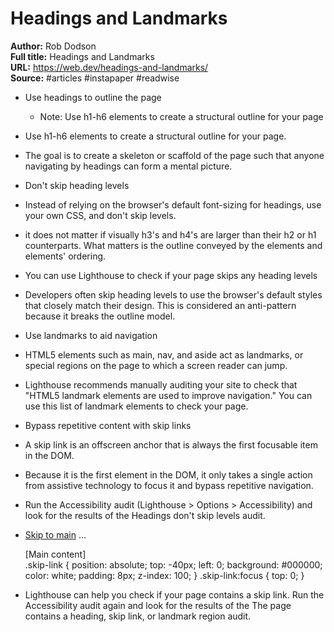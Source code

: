# Headings and Landmarks

**Author:** Rob Dodson  
**Full title:** Headings and Landmarks  
**URL:** https://web.dev/headings-and-landmarks/  
**Source:** #articles #instapaper #readwise

- Use headings to outline the page 
   
   - Note: Use h1-h6 elements to create a structural outline for your page
   
- Use h1-h6 elements to create a structural outline for your page. 
   
- The goal is to create a skeleton or scaffold of the page such that anyone navigating by headings can form a mental picture. 
   
- Don't skip heading levels 
   
- Instead of relying on the browser's default font-sizing for headings, use your own CSS, and don't skip levels. 
   
- it does not matter if visually h3's and h4's are larger than their h2 or h1 counterparts. What matters is the outline conveyed by the elements and elements' ordering. 
   
- You can use Lighthouse to check if your page skips any heading levels 
   
- Developers often skip heading levels to use the browser's default styles that closely match their design. This is considered an anti-pattern because it breaks the outline model. 
   
- Use landmarks to aid navigation 
   
- HTML5 elements such as main, nav, and aside act as landmarks, or special regions on the page to which a screen reader can jump. 
   
- Lighthouse recommends manually auditing your site to check that "HTML5 landmark elements are used to improve navigation." You can use this list of landmark elements to check your page. 
   
- Bypass repetitive content with skip links 
   
- A skip link is an offscreen anchor that is always the first focusable item in the DOM. 
   
- Because it is the first element in the DOM, it only takes a single action from assistive technology to focus it and bypass repetitive navigation. 
   
- Run the Accessibility audit (Lighthouse > Options > Accessibility) and look for the results of the Headings don't skip levels audit. 
   
- <a class="skip-link" href="#main">Skip to main</a>
  …
  <main id="main">
  [Main content]
  </main>
  .skip-link {
  position: absolute;
  top: -40px;
  left: 0;
  background: #000000;
  color: white;
  padding: 8px;
  z-index: 100;
  }
  .skip-link:focus {
  top: 0;
  } 
   
- Lighthouse can help you check if your page contains a skip link. Run the Accessibility audit again and look for the results of the The page contains a heading, skip link, or landmark region audit. 
   
